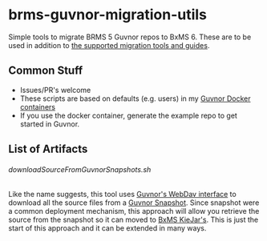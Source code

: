 # brms-guvnor-migration-utils
Simple tools to migrate BRMS 5 Guvnor repos to BxMS 6. These are to be used in addition to [the supported migration tools and guides](https://access.redhat.com/documentation/en-US/Red_Hat_JBoss_BPM_Suite/6.2/html/Migration_Guide/index.html).

## Common Stuff

- Issues/PR's welcome
- These scripts are based on defaults (e.g. users) in my [Guvnor Docker containers](https://hub.docker.com/r/sherl0cks/brms-guvnor/)
- If you use the docker container, generate the example repo to get started in Guvnor.

## List of Artifacts

###### downloadSourceFromGuvnorSnapshots.sh
Like the name suggests, this tool uses [Guvnor's WebDav interface](http://docs.jboss.org/drools/release/5.4.0.Final/drools-guvnor-docs/html/ch09.html#d0e3750) to download all the source files from a [Guvnor Snapshot](http://docs.jboss.org/drools/release/5.4.0.Final/drools-guvnor-docs/html/ch07.html#d0e2774). Since snapshot were a common deployment mechanism, this approach will allow you retrieve the source from the snapshot so it can moved to [BxMS KieJar's](https://access.redhat.com/documentation/en-US/Red_Hat_JBoss_BPM_Suite/6.2/html/Development_Guide/chap-KIE_API.html). This is just the start of this approach and it can be extended in many ways.
